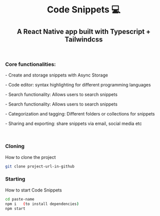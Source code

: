 <h1 align="center" style="font-weight: bold;">Code Snippets 💻</h1>
<h2 align="center">A React Native app built with Typescript + Tailwindcss</h2>
<br>
<h3>Core functionalities:</h3>
<p>- Create and storage snippets with Async Storage</p>
<p>- Code editor: syntax highlighting for different programming languages</p>
<p>- Search functionality: Allows users to search snippets</p>
<p>- Search functionality: Allows users to search snippets</p>
<p>- Categorization and tagging: Different folders or collections for snippets</p>
<p>- Sharing and exporting: share snippets via email, social media etc</p>

<br>
<h3>Cloning</h3>

How to clone the project

```bash
git clone project-url-in-github
```

<h3>Starting</h3>

How to start Code Snippets

```bash
cd paste-name
npm i   (to install dependencies)
npm start
```